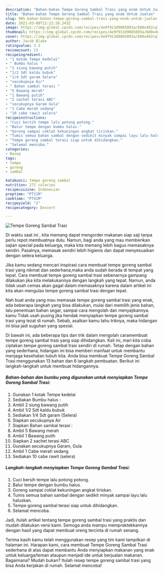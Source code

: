 ```yaml
---
description: "Bahan-bahan Tempe Goreng Sambal Trasi yang enak Untuk Jualan"
title: "Bahan-bahan Tempe Goreng Sambal Trasi yang enak Untuk Jualan"
slug: 985-bahan-bahan-tempe-goreng-sambal-trasi-yang-enak-untuk-jualan
date: 2021-03-08T12:22:28.243Z
image: https://img-global.cpcdn.com/recipes/4e9f913d9085893a/680x482cq70/tempe-goreng-sambal-trasi-foto-resep-utama.jpg
thumbnail: https://img-global.cpcdn.com/recipes/4e9f913d9085893a/680x482cq70/tempe-goreng-sambal-trasi-foto-resep-utama.jpg
cover: https://img-global.cpcdn.com/recipes/4e9f913d9085893a/680x482cq70/tempe-goreng-sambal-trasi-foto-resep-utama.jpg
author: Jacob Blake
ratingvalue: 3.3
reviewcount: 13
recipeingredient:
- "1 kotak Tempe kedelai"
- " Bumbu halus "
- "2 siung bawang putih"
- "1/2 Sdt kaldu bubuk"
- "1/4 Sdt garam Selera"
- "secukupnya Air"
- " Bahan sambal terasi "
- "5 Bawang merah"
- "1 Bawang putih"
- "2 sachet terasi ABC"
- "secukupnya Garam Gula"
- "1 Cabe merah sedang"
- "10 cabe rawit selera"
recipeinstructions:
- "Cuci bersih tempe lalu potong potong."
- "Balur tempe dengan bumbu halus."
- "Goreng sampai coklat kekuningan angkat tiriskan."
- "Tumis semua bahan sambal dengan sedikit minyak sampai layu lalu haluskan."
- "Tempe goreng sambal terasi siap untuk dihidangkan."
- "Selamat mencoba."
categories:
- Resep
tags:
- tempe
- goreng
- sambal

katakunci: tempe goreng sambal 
nutrition: 271 calories
recipecuisine: Indonesian
preptime: "PT11M"
cooktime: "PT41M"
recipeyield: "2"
recipecategory: Dessert

---
```



![Tempe Goreng Sambal Trasi](https://img-global.cpcdn.com/recipes/4e9f913d9085893a/680x482cq70/tempe-goreng-sambal-trasi-foto-resep-utama.jpg)

Di waktu  saat ini , kita memang dapat mengorder makanan siap saji tanpa perlu repot membuatnya dulu. Namun, bagi anda yang mau memberikan sajian special pada keluarga, maka kita memang lebih bagus memasaknya sendiri. Pasalnya, memasak sendiri lebih higienis dan dapat menyesuaikan dengan selera keluarga.

Jika kamu sedang mencari inspirasi cara membuat tempe goreng sambal trasi yang nikmat dan sederhana,maka anda sudah berada di tempat yang tepat. Cara membuat tempe goreng sambal trasi  sebenarnya gampang dilakukan jika kita melakukannya dengan langkah yang tepat. Namun, anda tidak usah cemas akan gagal dalam memasaknya 
karena dalam artikel ini kita akan mengulas tempe goreng sambal trasi dengan tepat.  



Nah buat anda yang mau memasak tempe goreng sambal trasi yang enak, ada beberapa langkah yang bisa dilakukan, mulai dari memilih jenis bahan, lalu penentuan bahan segar, sampai cara mengolah dan menyajikannya. kamu Tidak usah pusing jika hendak menyiapkan tempe goreng sambal trasi yang lezat di rumah. Sebab, asalkan kamu  tahu triknya, maka hidangan ini bisa jadi suguhan yang spesial.

Di bawah ini, ada beberapa tips dan trik dalam mengolah caramembuat tempe goreng sambal trasi yang siap dihidangkan. Kali ini, mari kita coba ciptakan tempe goreng sambal trasi sendiri di rumah. Tetap dengan bahan yang sederhana, hidangan ini bisa memberi manfaat untuk membantu menjaga kesehatan tubuh kita. Anda bisa membuat Tempe Goreng Sambal Trasi menggunakan 13 bahan dan 6 langkah pembuatan. Berikut ini langkah-langkah untuk membuat hidangannya.

<!--inarticleads1-->

##### Bahan-bahan dan bumbu yang digunakan untuk menyiapkan Tempe Goreng Sambal Trasi:

1. Gunakan 1 kotak Tempe kedelai
1. Sediakan  Bumbu halus :
1. Ambil 2 siung bawang putih
1. Ambil 1/2 Sdt kaldu bubuk
1. Sediakan 1/4 Sdt garam (Selera)
1. Siapkan secukupnya Air
1. Siapkan  Bahan sambal terasi :
1. Ambil 5 Bawang merah
1. Ambil 1 Bawang putih
1. Siapkan 2 sachet terasi ABC
1. Gunakan secukupnya Garam, Gula
1. Ambil 1 Cabe merah sedang
1. Sediakan 10 cabe rawit (selera)




<!--inarticleads2-->

##### Langkah-langkah menyiapkan Tempe Goreng Sambal Trasi:

1. Cuci bersih tempe lalu potong potong.
1. Balur tempe dengan bumbu halus.
1. Goreng sampai coklat kekuningan angkat tiriskan.
1. Tumis semua bahan sambal dengan sedikit minyak sampai layu lalu haluskan.
1. Tempe goreng sambal terasi siap untuk dihidangkan.
1. Selamat mencoba.




Jadi, itulah artikel tentang  tempe goreng sambal trasi  yang praktis dan mudah dilakukan versi kami. Semoga anda mampu mempraktekkannya dengan hasil yang dapat membuat oreng tercinta di rumah senang. 

Terima kasih kamu telah menggunakan resep yang tim kami tampilkan di halaman ini. Harapan kami, cara membuat  Tempe Goreng Sambal Trasi sederhana di atas dapat membantu Anda menyiapkan makanan yang enak untuk keluarga/teman ataupun menjadi ide untuk berjualan makanan. Bagaimana? Mudah bukan? Itulah resep tempe goreng sambal trasi yang bisa Anda kerjakan di rumah. Selamat mencoba!


